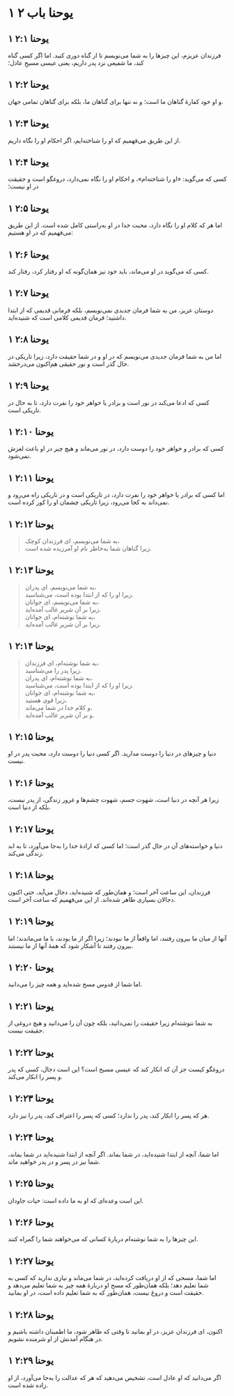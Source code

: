 # ۱ یوحنا باب ۲

## ۱ یوحنا ۲:۱

فرزندان عزیزم، این چیزها را به شما می‌نویسم تا از گناه دوری کنید. اما اگر کسی گناه کند، ما شفیعی نزد پدر داریم، یعنی عیسی مسیحِ عادل؛

## ۱ یوحنا ۲:۲

و او خود کفارهٔ گناهان ما است؛ و نه تنها برای گناهان ما، بلکه برای گناهان تمامی جهان.

## ۱ یوحنا ۲:۳

از این طریق می‌فهمیم که او را شناخته‌ایم، اگر احکام او را نگاه داریم.

## ۱ یوحنا ۲:۴

کسی که می‌گوید: «او را شناخته‌ام»، و احکام او را نگاه نمی‌دارد، دروغگو است و حقیقت در او نیست؛

## ۱ یوحنا ۲:۵

اما هر که کلام او را نگاه دارد، محبت خدا در او به‌راستی کامل شده است. از این طریق می‌فهمیم که در او هستیم:

## ۱ یوحنا ۲:۶

کسی که می‌گوید در او می‌ماند، باید خود نیز همان‌گونه که او رفتار کرد، رفتار کند.

## ۱ یوحنا ۲:۷

دوستان عزیز، من به شما فرمان جدیدی نمی‌نویسم، بلکه فرمانی قدیمی که از ابتدا داشتید؛ فرمان قدیمی کلامی است که شنیده‌اید.

## ۱ یوحنا ۲:۸

اما من به شما فرمان جدیدی می‌نویسم که در او و در شما حقیقت دارد، زیرا تاریکی در حال گذر است و نور حقیقی هم‌اکنون می‌درخشد.

## ۱ یوحنا ۲:۹

کسی که ادعا می‌کند در نور است و برادر یا خواهر خود را نفرت دارد، تا به حال در تاریکی است.

## ۱ یوحنا ۲:۱۰

کسی که برادر و خواهر خود را دوست دارد، در نور می‌ماند و هیچ چیز در او باعث لغزش نمی‌شود.

## ۱ یوحنا ۲:۱۱

اما کسی که برادر یا خواهر خود را نفرت دارد، در تاریکی است و در تاریکی راه می‌رود و نمی‌داند به کجا می‌رود، زیرا تاریکی چشمان او را کور کرده است.

## ۱ یوحنا ۲:۱۲

> به شما می‌نویسم، ای فرزندان کوچک،  
> زیرا گناهان شما به‌خاطر نام او آمرزیده شده است.

## ۱ یوحنا ۲:۱۳

> به شما می‌نویسم، ای پدران،  
> زیرا او را که از ابتدا بوده است، می‌شناسید.  
> به شما می‌نویسم، ای جوانان،  
> زیرا بر آن شریر غالب آمده‌اید.  
> به شما نوشته‌ام، ای جوانان،  
> زیرا بر آن شریر غالب آمده‌اید.

## ۱ یوحنا ۲:۱۴

> به شما نوشته‌ام، ای فرزندان،  
> زیرا پدر را می‌شناسید.  
> به شما نوشته‌ام، ای پدران،  
> زیرا او را که از ابتدا بوده است، می‌شناسید.  
> به شما نوشته‌ام، ای جوانان،  
> زیرا قوی هستید،  
> و کلام خدا در شما می‌ماند،  
> و بر آن شریر غالب آمده‌اید.

## ۱ یوحنا ۲:۱۵

دنیا و چیزهای در دنیا را دوست مدارید. اگر کسی دنیا را دوست دارد، محبت پدر در او نیست.

## ۱ یوحنا ۲:۱۶

زیرا هر آنچه در دنیا است، شهوت جسم، شهوت چشم‌ها و غرور زندگی، از پدر نیست، بلکه از دنیا است.

## ۱ یوحنا ۲:۱۷

دنیا و خواسته‌های آن در حال گذر است؛ اما کسی که ارادهٔ خدا را به‌جا می‌آورد، تا به ابد زندگی می‌کند.

## ۱ یوحنا ۲:۱۸

فرزندان، این ساعت آخر است؛ و همان‌طور که شنیده‌اید، دجال می‌آید، حتی اکنون دجالان بسیاری ظاهر شده‌اند. از این می‌فهمیم که ساعت آخر است.

## ۱ یوحنا ۲:۱۹

آنها از میان ما بیرون رفتند، اما واقعاً از ما نبودند؛ زیرا اگر از ما بودند، با ما می‌ماندند؛ اما بیرون رفتند تا آشکار شود که همهٔ آنها از ما نیستند.

## ۱ یوحنا ۲:۲۰

اما شما از قدوس مسح شده‌اید و همه چیز را می‌دانید.

## ۱ یوحنا ۲:۲۱

به شما ننوشته‌ام زیرا حقیقت را نمی‌دانید، بلکه چون آن را می‌دانید و هیچ دروغی از حقیقت نیست.

## ۱ یوحنا ۲:۲۲

دروغگو کیست جز آن که انکار کند که عیسی مسیح است؟ این است دجال، کسی که پدر و پسر را انکار می‌کند.

## ۱ یوحنا ۲:۲۳

هر که پسر را انکار کند، پدر را ندارد؛ کسی که پسر را اعتراف کند، پدر را نیز دارد.

## ۱ یوحنا ۲:۲۴

اما شما، آنچه از ابتدا شنیده‌اید، در شما بماند. اگر آنچه از ابتدا شنیده‌اید در شما بماند، شما نیز در پسر و در پدر خواهید ماند.

## ۱ یوحنا ۲:۲۵

این است وعده‌ای که او به ما داده است: حیات جاودان.

## ۱ یوحنا ۲:۲۶

این چیزها را به شما نوشته‌ام دربارهٔ کسانی که می‌خواهند شما را گمراه کنند.

## ۱ یوحنا ۲:۲۷

اما شما، مسحی که از او دریافت کرده‌اید، در شما می‌ماند و نیازی ندارید که کسی به شما تعلیم دهد؛ بلکه همان‌طور که مسح او دربارهٔ همه چیز به شما تعلیم می‌دهد و حقیقت است و دروغ نیست، همان‌طور که به شما تعلیم داده است، در او بمانید.

## ۱ یوحنا ۲:۲۸

اکنون، ای فرزندان عزیز، در او بمانید تا وقتی که ظاهر شود، ما اطمینان داشته باشیم و در هنگام آمدنش از او شرمنده نشویم.

## ۱ یوحنا ۲:۲۹

اگر می‌دانید که او عادل است، تشخیص می‌دهید که هر که عدالت را به‌جا می‌آورد، از او زاده شده است.
